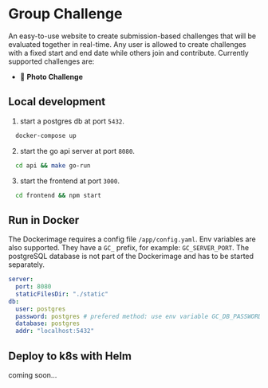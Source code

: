 # Group Challenge

An easy-to-use website to create submission-based challenges that will be evaluated together in real-time.
Any user is allowed to create challenges with a fixed start and end date while others join and
contribute. Currently supported challenges are:

- 📸 **Photo Challenge**

## Local development

1. start a postgres db at port `5432`.

```sh
  docker-compose up
```

2. start the go api server at port `8080`.

```sh
  cd api && make go-run
```

3. start the frontend at port `3000`.

```sh
  cd frontend && npm start
```

## Run in Docker

The Dockerimage requires a config file `/app/config.yaml`. Env variables are also supported. They have a `GC_` prefix,
for example: `GC_SERVER_PORT`. The postgreSQL database is not part of the Dockerimage and has to be started separately.

```yaml
server:
  port: 8080
  staticFilesDir: "./static"
db:
  user: postgres
  password: postgres # prefered method: use env variable GC_DB_PASSWORD
  database: postgres
  addr: "localhost:5432"
```

## Deploy to k8s with Helm

coming soon...
